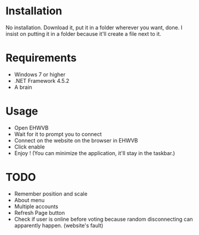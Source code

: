 # Installation

No installation. Download it, put it in a folder wherever you want, done. I insist on putting it in a folder because it'll create a file next to it.

# Requirements

- Windows 7 or higher
- .NET Framework 4.5.2
- A brain

# Usage

- Open EHWVB
- Wait for it to prompt you to connect
- Connect on the website on the browser in EHWVB
- Click enable
- Enjoy ! (You can minimize the application, it'll stay in the taskbar.)

# TODO

- Remember position and scale
- About menu
- Multiple accounts
- Refresh Page button
- Check if user is online before voting because random disconnecting can apparently happen. (website's fault)
